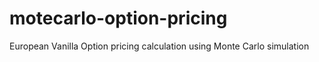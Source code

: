 # motecarlo-option-pricing
European Vanilla Option pricing calculation using Monte Carlo simulation
